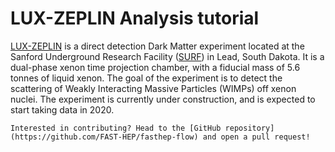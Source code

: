 # LUX-ZEPLIN Analysis tutorial

[LUX-ZEPLIN](https://lz.lbl.gov/) is a direct detection Dark Matter experiment located at the Sanford Underground Research Facility ([SURF](https://sanfordlab.org/)) in Lead, South Dakota. It is a dual-phase xenon time projection chamber, with a fiducial mass of 5.6 tonnes of liquid xenon. The goal of the experiment is to detect the scattering of Weakly Interacting Massive Particles (WIMPs) off xenon nuclei. The experiment is currently under construction, and is expected to start taking data in 2020.

```{note}
Interested in contributing? Head to the [GitHub repository](https://github.com/FAST-HEP/fasthep-flow) and open a pull request!
```